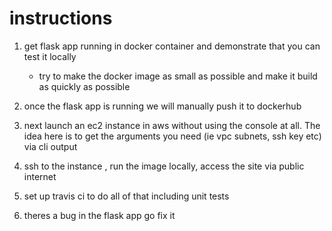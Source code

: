 # instructions 

1. get flask app running in docker container and demonstrate that you can test it locally 
	* try to make the docker image as small as possible and make it build as quickly as possible 

2. once the flask app is running we will manually push it to dockerhub 

3. next launch an ec2 instance in aws without using the console at all. The idea here is to get the arguments you need (ie vpc subnets, ssh key etc) via cli output 

4. ssh to the instance , run the image locally, access the site via public internet

5. set up travis ci to do all of that including unit tests 

6. theres a bug in the flask app go fix it
